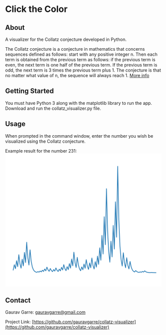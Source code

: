 # Click the Color

<!-- ABOUT THE PROJECT -->
## About

A visualizer for the Collatz conjecture developed in Python.

The Collatz conjecture is a conjecture in mathematics that concerns sequences defined as follows: start with any positive integer n. Then each term is obtained from the previous term as follows: if the previous term is even, the next term is one half of the previous term. If the previous term is odd, the next term is 3 times the previous term plus 1. The conjecture is that no matter what value of n, the sequence will always reach 1. [More info](https://en.wikipedia.org/wiki/Collatz_conjecture)

<!-- GETTING STARTED -->
## Getting Started

You must have Python 3 along with the matplotlib library to run the app. Download and run the collatz_visualizer.py file.


<!-- USAGE EXAMPLES -->
## Usage

When prompted in the command window, enter the number you wish be visualized using the Collatz conjecture.

Example result for the number 231:
![Screenshot](demo.PNG)

<!-- CONTACT -->
## Contact

Gaurav Garre: [gauravgarre@gmail.com](mailto:gauravgarre@gmail.com)

Project Link: [https://github.com/gauravgarre/collatz-visualizer](https://github.com/gauravgarre/collatz-visualizer)


